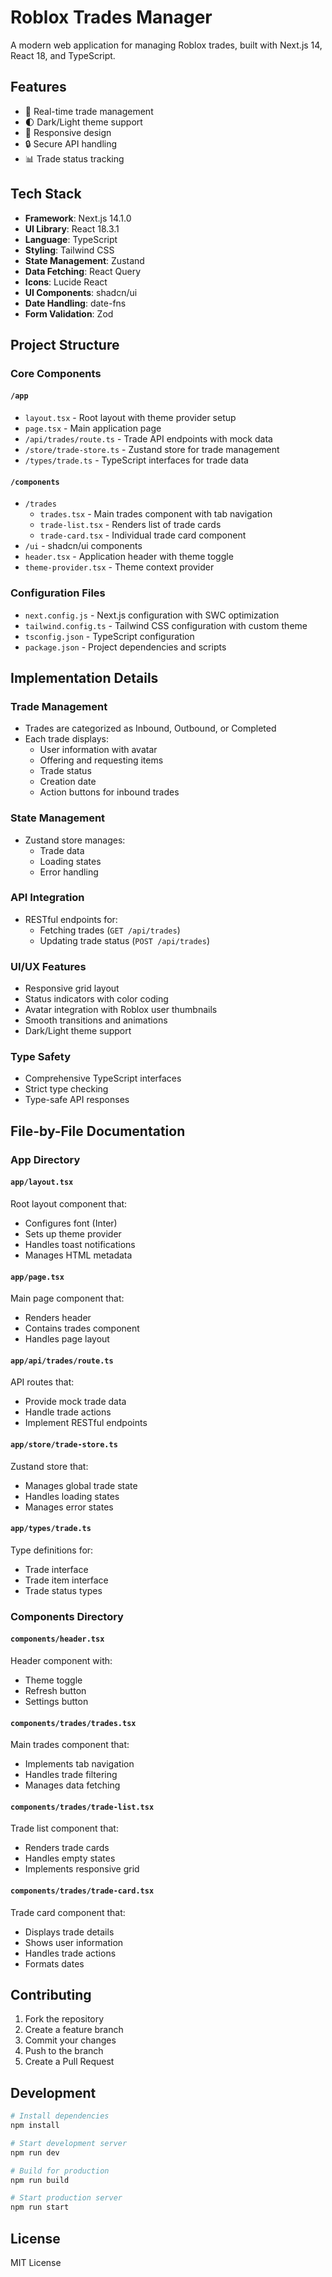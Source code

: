# Roblox Trades Manager

A modern web application for managing Roblox trades, built with Next.js 14, React 18, and TypeScript.

## Features

- 🔄 Real-time trade management
- 🌓 Dark/Light theme support
- 📱 Responsive design
- 🔒 Secure API handling
- 📊 Trade status tracking

## Tech Stack

- **Framework**: Next.js 14.1.0
- **UI Library**: React 18.3.1
- **Language**: TypeScript
- **Styling**: Tailwind CSS
- **State Management**: Zustand
- **Data Fetching**: React Query
- **Icons**: Lucide React
- **UI Components**: shadcn/ui
- **Date Handling**: date-fns
- **Form Validation**: Zod

## Project Structure

### Core Components

#### `/app`
- `layout.tsx` - Root layout with theme provider setup
- `page.tsx` - Main application page
- `/api/trades/route.ts` - Trade API endpoints with mock data
- `/store/trade-store.ts` - Zustand store for trade management
- `/types/trade.ts` - TypeScript interfaces for trade data

#### `/components`
- `/trades`
  - `trades.tsx` - Main trades component with tab navigation
  - `trade-list.tsx` - Renders list of trade cards
  - `trade-card.tsx` - Individual trade card component
- `/ui` - shadcn/ui components
- `header.tsx` - Application header with theme toggle
- `theme-provider.tsx` - Theme context provider

### Configuration Files

- `next.config.js` - Next.js configuration with SWC optimization
- `tailwind.config.ts` - Tailwind CSS configuration with custom theme
- `tsconfig.json` - TypeScript configuration
- `package.json` - Project dependencies and scripts

## Implementation Details

### Trade Management
- Trades are categorized as Inbound, Outbound, or Completed
- Each trade displays:
  - User information with avatar
  - Offering and requesting items
  - Trade status
  - Creation date
  - Action buttons for inbound trades

### State Management
- Zustand store manages:
  - Trade data
  - Loading states
  - Error handling

### API Integration
- RESTful endpoints for:
  - Fetching trades (`GET /api/trades`)
  - Updating trade status (`POST /api/trades`)

### UI/UX Features
- Responsive grid layout
- Status indicators with color coding
- Avatar integration with Roblox user thumbnails
- Smooth transitions and animations
- Dark/Light theme support

### Type Safety
- Comprehensive TypeScript interfaces
- Strict type checking
- Type-safe API responses

## File-by-File Documentation

### App Directory

#### `app/layout.tsx`
Root layout component that:
- Configures font (Inter)
- Sets up theme provider
- Handles toast notifications
- Manages HTML metadata

#### `app/page.tsx`
Main page component that:
- Renders header
- Contains trades component
- Handles page layout

#### `app/api/trades/route.ts`
API routes that:
- Provide mock trade data
- Handle trade actions
- Implement RESTful endpoints

#### `app/store/trade-store.ts`
Zustand store that:
- Manages global trade state
- Handles loading states
- Manages error states

#### `app/types/trade.ts`
Type definitions for:
- Trade interface
- Trade item interface
- Trade status types

### Components Directory

#### `components/header.tsx`
Header component with:
- Theme toggle
- Refresh button
- Settings button

#### `components/trades/trades.tsx`
Main trades component that:
- Implements tab navigation
- Handles trade filtering
- Manages data fetching

#### `components/trades/trade-list.tsx`
Trade list component that:
- Renders trade cards
- Handles empty states
- Implements responsive grid

#### `components/trades/trade-card.tsx`
Trade card component that:
- Displays trade details
- Shows user information
- Handles trade actions
- Formats dates

## Contributing

1. Fork the repository
2. Create a feature branch
3. Commit your changes
4. Push to the branch
5. Create a Pull Request

## Development

```bash
# Install dependencies
npm install

# Start development server
npm run dev

# Build for production
npm run build

# Start production server
npm run start
```

## License

MIT License